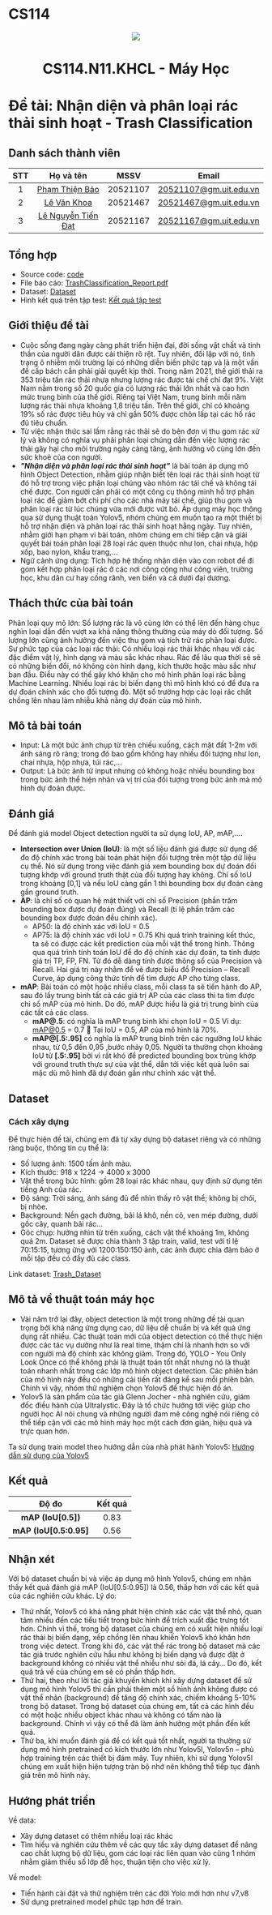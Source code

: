 # CS114

<p align="center">
   <a href="https://www.uit.edu.vn/">
      <img src="https://i.imgur.com/WmMnSRt.png" border="none">
   </a>
</p>
<h1 align="center">
    CS114.N11.KHCL - Máy Học
</h1>

# Đề tài: Nhận diện và phân loại rác thải sinh hoạt - Trash Classification
## Danh sách thành viên
| STT | Họ và tên | MSSV | Email |
|:-----:|:-------:|:------:|:-------:|
| 1 | [Phạm Thiện Bảo](https://github.com/beetibao) | 20521107 | 20521107@gm.uit.edu.vn |
| 2 | [Lê Văn Khoa](https://github.com/Levankhoa150102) | 20521467 | 20521467@gm.uit.edu.vn |
| 3 | [Lê Nguyễn Tiến Đạt](https://github.com/lenguyentiendat) | 20521167 | 20521167@gm.uit.edu.vn |

## Tổng hợp
* Source code: [code](https://github.com/beetibao/CS114/blob/main/CS114_Trash_Classification.ipynb)
* File báo cáo: [TrashClassification_Report.pdf](https://github.com/beetibao/CS114/blob/main/CS114_TrashClassification.pdf)
* Dataset: [Dataset](https://drive.google.com/drive/folders/1Q8_Lf4WAmG5liwTWXvCyb0F4seT4MOHF?usp=sharing)
* Hình kết quả trên tập test: [Kết quả tập test](https://drive.google.com/drive/folders/10r2PK0sCLg5Yc848NnAPypgc3bllLl-0?usp=sharing)
## Giới thiệu đề tài
- Cuộc sống đang ngày càng phát triển hiện đại, đời sống vật chất và tinh thần của người dân được cải thiện rõ rệt. Tuy nhiên, đối lập với nó, tình trạng ô nhiễm môi trường lại có những diễn biến phức tạp và là một vấn đề cấp bách cần phải giải quyết kịp thời. Trong năm 2021, thế giới thải ra 353 triệu tấn rác thải nhựa nhưng lượng rác được tái chế chỉ đạt 9%. Việt Nam nằm trong số 20 quốc gia có lượng rác thải lớn nhất và cao hơn mức trung bình của thế giới. Riêng tại Việt Nam, trung bình mỗi năm lượng rác thải nhựa khoảng 1,8 triệu tấn. Trên thế giới, chỉ có khoảng 19% số rác được tiêu hủy và chỉ gần 50% được chôn lấp tại các hố rác đủ tiêu chuẩn. 
- Từ việc nhận thức sai lầm rằng rác thải sẽ do bên đơn vị thu gom rác xử lý và không có nghĩa vụ phải phân loại chúng dẫn đến việc lượng rác thải gây hại cho môi trường ngày càng tăng, ảnh hưởng vô cùng lớn đến sức khoẻ của con người.
- _**"Nhận diện và phân loại rác thải sinh hoạt"**_ là bài toán áp dụng mô hình Object Detection, nhằm giúp nhận biết tên loại rác thải sinh hoạt từ đó hỗ trợ trong việc phân loại chúng vào nhóm rác tái chế và không tái chế được. Con người cần phải có một công cụ thông minh hỗ trợ phân loại rác để giảm bớt chi phí cho các nhà máy tái chế, giúp thu gom và phân loại rác từ lúc chúng vừa mới được vứt bỏ. Áp dụng máy học thông qua sử dụng thuật toán Yolov5, nhóm chúng em muốn tạo ra một thiết bị hỗ trợ nhận diện và phân loại rác thải sinh hoạt hằng ngày. Tuy nhiên, nhằm giới hạn phạm vi bài toán, nhóm chúng em chỉ tiếp cận và giải quyết bài toán phân loại 28 loại rác quen thuộc như lon, chai nhựa, hộp xốp, bao nylon, khẩu trang,…
- Ngữ cảnh ứng dụng: Tích hợp hệ thống nhận diện vào con robot để đi gom kết hợp phân loại rác ở các nơi công cộng như công viên, trường học, khu dân cư hay cống rãnh, ven biển và cả dưới đại dương.
## Thách thức của bài toán
Phân loại quy mô lớn: Số lượng rác là vô cùng lớn có thể lên đến hàng chục nghìn loại dẫn đến vượt xa khả năng thông thường của máy dò đối tượng. Số lượng lớn cũng ảnh hưởng đến việc thu gom và tích trữ rác phân loại được.
Sự phức tạp của các loại rác thải: Có nhiều loại rác thải khác nhau với các đặc điểm vật lý, hình dạng và màu sắc khác nhau. Rác để lâu qua thời sẽ sẽ có những biến đổi, nó không còn hình dạng, kích thước hoặc màu sắc như ban đầu. Điều này có thể gây khó khăn cho mô hình phân loại rác bằng Machine Learning.
Nhiều loại rác bị biến dạng thì mô hình khó có để đưa ra dự đoán chính xác cho đối tượng đó. Một số trường hợp các loại rác chất chồng lên nhau làm nhiễu khả năng dự đoán của mô hình. 

## Mô tả bài toán
+ Input: Là một bức ảnh chụp từ trên chiếu xuống, cách mặt đất 1-2m với ánh sáng rõ ràng; trong đó bao gồm không hay nhiều đối tượng như lon, chai nhựa, hộp nhựa, túi rác,…
+ Output: Là bức ảnh từ input nhưng có không hoặc nhiều bounding box trong bức ảnh thể hiện nhãn và vị trí của đối tượng trong bức ảnh mà mô hình dự đoán được. 

## Đánh giá
Để đánh giá model Object detection người ta sử dụng IoU, AP, mAP,….
- **Intersection over Union (IoU)**: là một số liệu đánh giá được sử dụng để đo độ chính xác trong bài toán phát hiện đối tượng trên một tập dữ liệu cụ thể. Nó sử dụng trong việc đánh giá xem bounding box dự đoán đối tượng khớp với ground truth thật của đối tượng hay không. Chỉ số IoU trong khoảng [0,1] và nếu IoU càng gần 1 thì bounding box dự đoán càng gần ground truth.
- **AP**: là chỉ số có quan hệ mật thiết với chỉ số Precision (phần trăm bounding box được dự đoán đúng) và Recall (tỉ lệ phần trăm các bounding box được đoán đều chính xác). 
  + AP50: là độ chính xác với IoU = 0.5 
  + AP75: là độ chính xác với IoU = 0.75
Khi quá trình training kết thúc, ta sẽ có được các kết prediction của mỗi vật thể trong hình. Thông qua quá trình tính toán IoU để đo độ chính xác dự đoán, ta tính được giá trị TP, FP, FN. Từ đó dễ dàng tính được thông số của Precision và Recall. Hai giá trị này nhằm để vẽ được biểu đồ Precision – Recall Curve, áp dụng công thức tính để tìm được AP cho từng class.
- **mAP**: Bài toán có một hoặc nhiều class, mỗi class ta sẽ tiến hành đo AP, sau đó lấy trung bình tất cả các giá trị AP của các class thì ta tìm được chỉ số mAP của mô hình. Do đó, mAP được hiểu là giá trị trung bình của các tất cả các class.
  + **mAP@.5**: có nghĩa là mAP trung bình khi chọn IoU = 0.5
Ví dụ: mAP@0.5 = 0.7  Tại IoU = 0.5, AP của mô hình là 70%.
  + **mAP@[.5:.95]** có nghĩa là mAP trung bình trên các ngưỡng IoU khác nhau, từ 0,5 đến 0,95 ,bước nhảy 0,05.
Người ta thường chọn khoảng IoU từ **[.5:.95]** bởi vì rất khó để predicted bounding box trùng khớp với ground truth thực sự của vật thể, dẫn tới việc kết quả luôn sai mặc dù mô hình đã dự đoán gần như chính xác vật thể.

## Dataset
### Cách xây dựng
Để thực hiện đề tài, chúng em đã tự xây dựng bộ dataset riêng và có những ràng buộc, thông tin cụ thể là:
- Số lượng ảnh: 1500 tấm ảnh màu. 
- Kích thước: 918 x 1224 → 4000 x 3000
- Vật thể trong bức hình: gồm 28 loại rác khác nhau, quy định sử dụng tên tiếng Anh của rác.
- Độ sáng: Trời sáng, ánh sáng đủ để nhìn thấy rõ vật thể; không bị chói, bị nhòe.
- Background: Nền gạch đường, bãi lá khô, nền cỏ, ven mép đường, dưới gốc cây, quanh bãi rác…
- Góc chụp: hướng nhìn từ trên xuống, cách vật thể khoảng 1m, không quá 2m.
Dataset sẽ được chia thành 3 tập train, valid, test với tỉ lệ 70:15:15, tương ứng với 1200:150:150 ảnh, các ảnh được chia đảm bảo ở mỗi tập đều có đầy đủ các class.

Link dataset: [Trash_Dataset](https://drive.google.com/drive/folders/1Q8_Lf4WAmG5liwTWXvCyb0F4seT4MOHF?usp=sharing)

## Mô tả về thuật toán máy học
- Vài năm trở lại đây, object detection là một trong những đề tài quan trọng bởi khả năng ứng dụng cao, dữ liệu dễ chuẩn bị và kết quả ứng dụng rất nhiều. Các thuật toán mới của object detection có thể thực hiện được các tác vụ dường như là real time, thậm chí là nhanh hơn so với con người mà độ chính xác không giảm. Trong đó, YOLO - You Only Look Once có thể không phải là thuật toán tốt nhất nhưng nó là thuật toán nhanh nhất trong các lớp mô hình object detection. Các phiên bản của mô hình này đều có những cải tiến rất đáng kể sau mỗi phiên bản. Chính vì vậy, nhóm thử nghiệm chọn Yolov5 để thực hiện đồ án.
- Yolov5 là sản phẩm của tác giả Glenn Jocher - nhà nghiên cứu, giám đốc điều hành của Ultralystic. Đây là tổ chức hướng tới việc giúp cho người học AI nói chung và những người đam mê công nghệ nói riêng có thể tiếp cận với các mô hình máy học một cách đơn giản, hiệu quả và trực quan hơn.

Ta sử dụng train model theo hướng dẫn của nhà phát hành Yolov5: [Hướng dẫn sử dụng của Yolov5](https://github.com/ultralytics/yolov5)

## Kết quả
| **Độ đo**                |  **Kết quả**    | 
| :----------------------: |:--------------: | 
|  **mAP (IoU[0.5])**      |  0.83           |  
|  **mAP (IoU[0.5:0.95]**  |  0.56           |  

## Nhận xét
Với bộ dataset chuẩn bị và việc áp dụng mô hình Yolov5, chúng em nhận thấy kết quả đánh giá mAP (IoU[0.5:0.95]) là 0.56, thấp hơn với các kết quả của các nghiên cứu khác.
Lý do:
+ Thứ nhất, Yolov5 có khả năng phát hiện chính xác các vật thể nhỏ, quan tâm nhiều đến các tiểu tiết trong bức hình để trích xuất đặc trưng tốt hơn. Chính vì thế, trong bộ dataset của chúng em có xuất hiện nhiều loại rác thải bị biến dạng, xếp chồng lên nhau khiến Yolov5 khó khăn hơn trong việc detect. Trong khi đó, các vật thể rác trong bộ dataset mà các tác giả trước nghiên cứu hầu như không bị biến dạng và được đặt ở background không có nhiều vật thể nhiễu như sỏi đá, lá cây… Do đó, kết quả trả về của chúng em sẽ có phần thấp hơn.
+ Thứ hai, theo như lời tác giả khuyến khích khi xây dựng dataset để sử dụng mô hình Yolov5 thì cần phải thêm một số hình ảnh không được có vật thể nhãn (background) để tăng độ chính xác, chiếm khoảng 5-10% trong bộ dataset. Trong bộ dataset của chúng em, tất cả các hình đều có một hoặc nhiều object khác nhau và không có tấm nào là background. Chính vì vậy có thể đã làm ảnh hưởng một phần đến kết quả.
+ Thứ ba, khi muốn đánh giá để có kết quả tốt nhất, người ta thường sử dụng mô hình pretrained có kích thước lớn như Yolov5l,  Yolov5n – phù hợp training trên các thiết bị đám mây. Tuy nhiên, khi sử dụng Yolov5l chúng em xuất hiện hiện tượng tràn bộ nhớ nên không thể tiếp tục đánh giá trên mô hình này. 

## Hướng phát triển
Về data:
-	Xây dựng dataset có thêm nhiều loại rác khác 
-	Tìm hiểu và nghiên cứu thêm về các quy tắc xây dựng dataset để nâng cao chất lượng bộ dữ liệu, gom các loại rác liên quan vào cùng 1 nhóm nhằm giảm thiểu số lớp để học, thuận tiện cho việc xử lý.

Về model:
-	Tiến hành cài đặt và thử nghiệm trên các đời Yolo mới hơn như v7,v8 
-	Sử dụng pretrained model phức tạp hơn để train.
